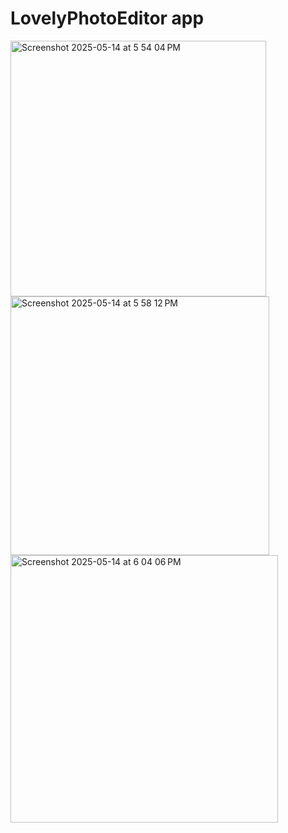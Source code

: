 # LovelyPhotoEditor app


<img width="409" alt="Screenshot 2025-05-14 at 5 54 04 PM" src="https://github.com/user-attachments/assets/3ff58e34-aa86-42c4-8e2b-ac2ba4545613" />

<img width="414" alt="Screenshot 2025-05-14 at 5 58 12 PM" src="https://github.com/user-attachments/assets/e782d7eb-e159-427d-96d7-b723dda537b7" />
<img width="428" alt="Screenshot 2025-05-14 at 6 04 06 PM" src="https://github.com/user-attachments/assets/e776e0c6-8c1c-425a-9929-666fc3cd45c1" />
